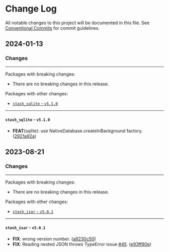 # Change Log

All notable changes to this project will be documented in this file.
See [Conventional Commits](https://conventionalcommits.org) for commit guidelines.

## 2024-01-13

### Changes

---

Packages with breaking changes:

 - There are no breaking changes in this release.

Packages with other changes:

 - [`stash_sqlite` - `v5.1.0`](#stash_sqlite---v510)

---

#### `stash_sqlite` - `v5.1.0`

 - **FEAT**(sqlite): use NativeDatabase.createInBackground factory. ([2921a92a](https://github.com/ivoleitao/stash/commit/2921a92ac41869e5e4b69c9b2ac16ec6c9d7b637))


## 2023-08-21

### Changes

---

Packages with breaking changes:

 - There are no breaking changes in this release.

Packages with other changes:

 - [`stash_isar` - `v5.0.1`](#stash_isar---v501)

---

#### `stash_isar` - `v5.0.1`

 - **FIX**: wrong version number. ([a9230c50](https://github.com/ivoleitao/stash/commit/a9230c50a42923261fcf2737c4abe625a0cf67e6))
 - **FIX**: Reading nested JSON throws TypeError issue [#45](https://github.com/ivoleitao/stash/issues/45). ([e93ff90e](https://github.com/ivoleitao/stash/commit/e93ff90ed0f849779b58c3baa4d34973608ce7ab))

